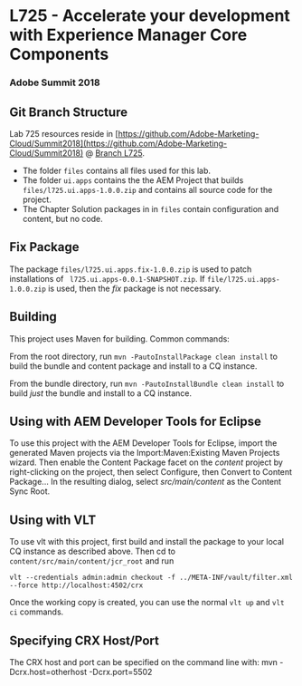 <div class="aem-logo"></div>
<div class="adobe-logo"></div>

# L725 - Accelerate your development with Experience Manager Core Components 

### Adobe Summit 2018

## Git Branch Structure

Lab 725 resources reside in [https://github.com/Adobe-Marketing-Cloud/Summit2018](https://github.com/Adobe-Marketing-Cloud/Summit2018) @ [Branch L725](https://github.com/Adobe-Marketing-Cloud/Summit2018/tree/L725).

* The folder `files` contains all files used for this lab.
* The folder `ui.apps` contains the the AEM Project that builds `files/l725.ui.apps-1.0.0.zip` and contains all source code for the project.
* The Chapter Solution packages in in `files` contain configuration and content, but no code.

## Fix Package

The package `files/l725.ui.apps.fix-1.0.0.zip` is used to patch installations of ` l725.ui.apps-0.0.1-SNAPSHOT.zip`.
If `file/l725.ui.apps-1.0.0.zip` is used, then the *fix* package is not necessary.

## Building

This project uses Maven for building. Common commands:

From the root directory, run ``mvn -PautoInstallPackage clean install`` to build the bundle and content package and install to a CQ instance.

From the bundle directory, run ``mvn -PautoInstallBundle clean install`` to build *just* the bundle and install to a CQ instance.

## Using with AEM Developer Tools for Eclipse

To use this project with the AEM Developer Tools for Eclipse, import the generated Maven projects via the Import:Maven:Existing Maven Projects wizard. Then enable the Content Package facet on the _content_ project by right-clicking on the project, then select Configure, then Convert to Content Package... In the resulting dialog, select _src/main/content_ as the Content Sync Root.

## Using with VLT

To use vlt with this project, first build and install the package to your local CQ instance as described above. Then cd to `content/src/main/content/jcr_root` and run

    vlt --credentials admin:admin checkout -f ../META-INF/vault/filter.xml --force http://localhost:4502/crx

Once the working copy is created, you can use the normal ``vlt up`` and ``vlt ci`` commands.

## Specifying CRX Host/Port

The CRX host and port can be specified on the command line with:
mvn -Dcrx.host=otherhost -Dcrx.port=5502 <goals>



